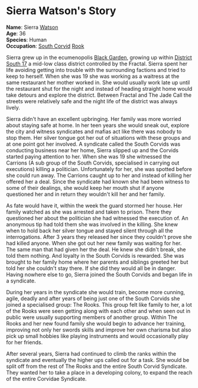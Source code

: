 # Sierra Watson's Story

**Name**: Sierra [Watson](watsonfamily#the-watson-family)  
**Age**: 36  
**Species**: Human  
**Occupation**: [South Corvid](thecorvidae#the-corvidae) [Rook](thecorvidae#rooks)


Sierra grew up in the ecumenopolis [Black Garden](blackgarden#black-garden), growing up within [District South 17](blackgarden#south-17) a mid-low class district controlled by the Fractal. Sierra spent her life avoiding getting into trouble with the surrounding factions and tried to keep to herself. When she was 19 she was working as a waitress at the same restaurant her mother worked in. She would usually work late up until the restaurant shut for the night and instead of heading straight home would take detours and explore the district. Between Fractal and The Jade Call the streets were relatively safe and the night life of the district was always lively.    

Sierra didn't have an excellent upbringing. Her family was more worried about staying safe at home. In her teen years she would sneak out, explore the city and witness syndicates and mafias act like there was nobody to stop them. Her silver tongue got her out of situations with these groups and at one point got her involved. A syndicate called the South Corvids was conducting business near her home, Sierra slipped up and the Corvids started paying attention to her. When she was 19 she witnessed the Carrions (A sub group of the South Corvids, specialised in carrying out executions) killing a politician. Unfortunately for her, she was spotted before she could run away. The Carrions caught up to her and instead of killing her offered her a deal. Since the syndicate had known she had been witness to some of their dealings, she would keep her mouth shut if anyone questioned her and in return they wouldn't kill her and her family. 

As fate would have it, within the week the guard stormed her house. Her family watched as she was arrested and taken to prison. There they questioned her about the politician she had witnessed the execution of. An anonymous tip had told them she was involved in the killing. She knew when to hold back her silver tongue and stayed silent through all the interrogations. After 3 years they released her since they couldn't prove she had killed anyone. When she got out her new family was waiting for her. The same man that had given her the deal. He knew she didn't break, she told them nothing. And loyalty in the South Corvids is rewarded. She was brought to her family home where her parents and siblings greeted her but told her she couldn't stay there. If she did they would all be in danger. Having nowhere else to go, Sierra joined the South Corvids and began life in a syndicate.

During her years in the syndicate she would train, become more cunning, agile, deadly and after years of being just one of the South Corvids she joined a specialised group: The Rooks. This group felt like family to her, a lot of the Rooks were seen getting along with each other and when seen out in public were usually supporting members of another group. Within The Rooks and her new found family she would begin to advance her training, improving not only her swords skills and improve her own charisma but also pick up small hobbies like playing instruments and would occasionally play for her friends.

After several years, Sierra had continued to climb the ranks within the syndicate and eventually the higher ups called out for a task. She would be split off from the rest of The Rooks and the entire South Corvid Syndicate. They wanted her to take a place in a developing colony, to expand the reach of the entire Corvidae Syndicate. 

